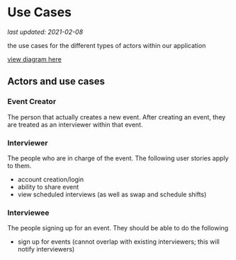 # Use Cases

_last updated: 2021-02-08_

the use cases for the different types of actors within our application

[view diagram here](./imgs/use_cases.jpg)

## Actors and use cases

### Event Creator

The person that actually creates a new event. After creating an event, they
are treated as an interviewer within that event.

### Interviewer

The people who are in charge of the event. The following user stories apply to
them.

- account creation/login
- ability to share event
- view scheduled interviews (as well as swap and schedule shifts)

### Interviewee

The people signing up for an event. They should be able to do the following

- sign up for events (cannot overlap with existing interviewers; this will
notify interviewers)
